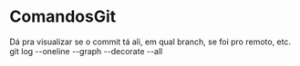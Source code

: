 # ComandosGit

Dá pra visualizar se o commit tá ali, em qual branch, se foi pro remoto, etc.
git log --oneline --graph --decorate --all

